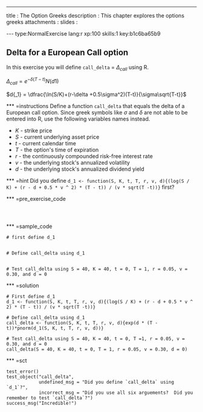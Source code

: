 ---
title       : The Option Greeks 
description : This chapter explores the options greeks
attachments :
slides      : 
  

--- type:NormalExercise lang:r xp:100 skills:1 key:b1c6ba65b9
## Delta for a European Call option

In this exercise you will define `call_delta` = $\Delta_{call}$ using R.

$\Delta_{call} = e^{-\delta(T-t)} N(d{1})$


$d{_1} = \dfrac{\ln(S/K)+(r-\delta +0.5\sigma^2)(T-t)}{\sigma\sqrt{T-t}}$




*** =instructions
Define a function `call_delta` that equals the delta of a European call option.  Since greek symbols like $\sigma$ and $\delta$ are not able to be entered into R, use the following variables names instead. 

* $K$ - strike price
* $S$ - current underlying asset price
* $t$ - current calendar time
* $T$ - the option's time of expiration
* $r$ - the continuously compounded risk-free interest rate
* $v$ - the underlying stock's annualized volatility
* $d$ - the underlying stock's annualized dividend yield

*** =hint
Did you define `d_1 <- function(S, K, t, T, r, v, d){(log(S / K) + (r - d + 0.5 * v ^ 2) * (T - t)) / (v * sqrt(T -t))}` first?

*** =pre_exercise_code
```{r}



```

*** =sample_code
```{r}
# first define d_1


# Define call_delta using d_1


# Test call_delta using S = 40, K = 40, t = 0, T = 1, r = 0.05, v = 0.30, and d = 0
```

*** =solution
```{r}
# First define d_1
d_1 <- function(S, K, t, T, r, v, d){(log(S / K) + (r - d + 0.5 * v ^ 2) * (T - t)) / (v * sqrt(T -t))}

# Define call_delta using d_1
call_delta <- function(S, K, t, T, r, v, d){exp(d * (T - t))*pnorm(d_1(S, K, t, T, r, v, d))}

# Test call_delta using S = 40, K = 40, t = 0, T =1, r = 0.05, v = 0.30, and d = 0
call_delta(S = 40, K = 40, t = 0, T = 1, r = 0.05, v = 0.30, d = 0)
```

*** =sct
```{r}
test_error()
test_object("call_delta",
            undefined_msg = "Did you define `call_delta` using `d_1`?",
            incorrect_msg = "Did you use all six arguements?  Did you remember to test `call_delta`?")
success_msg("Incredible!")
```
